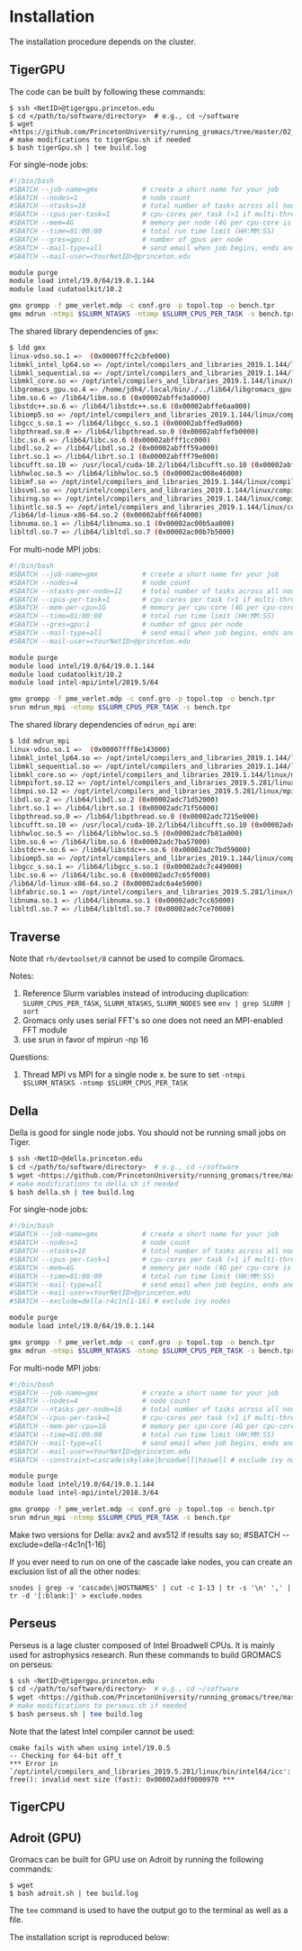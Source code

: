 # Installation

The installation procedure depends on the cluster.

## TigerGPU

The code can be built by following these commands:

```
$ ssh <NetID>@tigergpu.princeton.edu
$ cd </path/to/software/directory>  # e.g., cd ~/software
$ wget <https://github.com/PrincetonUniversity/running_gromacs/tree/master/02_install/tigerGpu.sh>
# make modifications to tigerGpu.sh if needed
$ bash tigerGpu.sh | tee build.log
```

For single-node jobs:

```bash
#!/bin/bash
#SBATCH --job-name=gmx           # create a short name for your job
#SBATCH --nodes=1                # node count
#SBATCH --ntasks=16              # total number of tasks across all nodes
#SBATCH --cpus-per-task=1        # cpu-cores per task (>1 if multi-threaded tasks)
#SBATCH --mem=4G                 # memory per node (4G per cpu-core is default)
#SBATCH --time=01:00:00          # total run time limit (HH:MM:SS)
#SBATCH --gres=gpu:1             # number of gpus per node
#SBATCH --mail-type=all          # send email when job begins, ends and fails
#SBATCH --mail-user=<YourNetID>@princeton.edu

module purge
module load intel/19.0/64/19.0.1.144
module load cudatoolkit/10.2

gmx grompp -f pme_verlet.mdp -c conf.gro -p topol.top -o bench.tpr
gmx mdrun -ntmpi $SLURM_NTASKS -ntomp $SLURM_CPUS_PER_TASK -s bench.tpr
```

The shared library dependencies of `gmx`:

```bash
$ ldd gmx
linux-vdso.so.1 =>  (0x00007ffc2cbfe000)
libmkl_intel_lp64.so => /opt/intel/compilers_and_libraries_2019.1.144/linux/mkl/lib/intel64/libmkl_intel_lp64.so (0x00002abff6918000)
libmkl_sequential.so => /opt/intel/compilers_and_libraries_2019.1.144/linux/mkl/lib/intel64/libmkl_sequential.so (0x00002abff7466000)
libmkl_core.so => /opt/intel/compilers_and_libraries_2019.1.144/linux/mkl/lib/intel64/libmkl_core.so (0x00002abff8a12000)
libgromacs_gpu.so.4 => /home/jdh4/.local/bin/./../lib64/libgromacs_gpu.so.4 (0x00002abffcb9e000)
libm.so.6 => /lib64/libm.so.6 (0x00002abffe3a8000)
libstdc++.so.6 => /lib64/libstdc++.so.6 (0x00002abffe6aa000)
libiomp5.so => /opt/intel/compilers_and_libraries_2019.1.144/linux/compiler/lib/intel64/libiomp5.so (0x00002abffe9b2000)
libgcc_s.so.1 => /lib64/libgcc_s.so.1 (0x00002abffed9a000)
libpthread.so.0 => /lib64/libpthread.so.0 (0x00002abffefb0000)
libc.so.6 => /lib64/libc.so.6 (0x00002abfff1cc000)
libdl.so.2 => /lib64/libdl.so.2 (0x00002abfff59a000)
librt.so.1 => /lib64/librt.so.1 (0x00002abfff79e000)
libcufft.so.10 => /usr/local/cuda-10.2/lib64/libcufft.so.10 (0x00002abfff9a6000)
libhwloc.so.5 => /lib64/libhwloc.so.5 (0x00002ac008e46000)
libimf.so => /opt/intel/compilers_and_libraries_2019.1.144/linux/compiler/lib/intel64/libimf.so (0x00002ac009083000)
libsvml.so => /opt/intel/compilers_and_libraries_2019.1.144/linux/compiler/lib/intel64/libsvml.so (0x00002ac009623000)
libirng.so => /opt/intel/compilers_and_libraries_2019.1.144/linux/compiler/lib/intel64/libirng.so (0x00002ac00afc6000)
libintlc.so.5 => /opt/intel/compilers_and_libraries_2019.1.144/linux/compiler/lib/intel64/libintlc.so.5 (0x00002ac00b338000)
/lib64/ld-linux-x86-64.so.2 (0x00002abff66f4000)
libnuma.so.1 => /lib64/libnuma.so.1 (0x00002ac00b5aa000)
libltdl.so.7 => /lib64/libltdl.so.7 (0x00002ac00b7b5000)
```

For multi-node MPI jobs:

```bash
#!/bin/bash
#SBATCH --job-name=gmx           # create a short name for your job
#SBATCH --nodes=4                # node count
#SBATCH --ntasks-per-node=12     # total number of tasks across all nodes
#SBATCH --cpus-per-task=1        # cpu-cores per task (>1 if multi-threaded tasks)
#SBATCH --mem-per-cpu=1G         # memory per cpu-core (4G per cpu-core is default)
#SBATCH --time=01:00:00          # total run time limit (HH:MM:SS)
#SBATCH --gres=gpu:1             # number of gpus per node
#SBATCH --mail-type=all          # send email when job begins, ends and fails
#SBATCH --mail-user=<YourNetID>@princeton.edu

module purge
module load intel/19.0/64/19.0.1.144
module load cudatoolkit/10.2
module load intel-mpi/intel/2019.5/64

gmx grompp -f pme_verlet.mdp -c conf.gro -p topol.top -o bench.tpr
srun mdrun_mpi -ntomp $SLURM_CPUS_PER_TASK -s bench.tpr
```

The shared library dependencies of `mdrun_mpi` are:

```bash
$ ldd mdrun_mpi
linux-vdso.so.1 =>  (0x00007fff8e143000)
libmkl_intel_lp64.so => /opt/intel/compilers_and_libraries_2019.1.144/linux/mkl/lib/intel64/libmkl_intel_lp64.so (0x00002adc6a709000)
libmkl_sequential.so => /opt/intel/compilers_and_libraries_2019.1.144/linux/mkl/lib/intel64/libmkl_sequential.so (0x00002adc6b257000)
libmkl_core.so => /opt/intel/compilers_and_libraries_2019.1.144/linux/mkl/lib/intel64/libmkl_core.so (0x00002adc6c803000)
libmpifort.so.12 => /opt/intel/compilers_and_libraries_2019.5.281/linux/mpi/intel64/lib/libmpifort.so.12 (0x00002adc7098f000)
libmpi.so.12 => /opt/intel/compilers_and_libraries_2019.5.281/linux/mpi/intel64/lib/release/libmpi.so.12 (0x00002adc70d4d000)
libdl.so.2 => /lib64/libdl.so.2 (0x00002adc71d52000)
librt.so.1 => /lib64/librt.so.1 (0x00002adc71f56000)
libpthread.so.0 => /lib64/libpthread.so.0 (0x00002adc7215e000)
libcufft.so.10 => /usr/local/cuda-10.2/lib64/libcufft.so.10 (0x00002adc7237a000)
libhwloc.so.5 => /lib64/libhwloc.so.5 (0x00002adc7b81a000)
libm.so.6 => /lib64/libm.so.6 (0x00002adc7ba57000)
libstdc++.so.6 => /lib64/libstdc++.so.6 (0x00002adc7bd59000)
libiomp5.so => /opt/intel/compilers_and_libraries_2019.1.144/linux/compiler/lib/intel64/libiomp5.so (0x00002adc7c061000)
libgcc_s.so.1 => /lib64/libgcc_s.so.1 (0x00002adc7c449000)
libc.so.6 => /lib64/libc.so.6 (0x00002adc7c65f000)
/lib64/ld-linux-x86-64.so.2 (0x00002adc6a4e5000)
libfabric.so.1 => /opt/intel/compilers_and_libraries_2019.5.281/linux/mpi/intel64/libfabric/lib/libfabric.so.1 (0x00002adc7ca2d000)
libnuma.so.1 => /lib64/libnuma.so.1 (0x00002adc7cc65000)
libltdl.so.7 => /lib64/libltdl.so.7 (0x00002adc7ce70000)
```


## Traverse

Note that `rh/devtoolset/8` cannot be used to compile Gromacs.



Notes:

1. Reference Slurm variables instead of introducing duplication: `SLURM_CPUS_PER_TASK`, `SLURM_NTASKS`, `SLURM_NODES`
see `env | grep SLURM | sort`
2. Gromacs only uses serial FFT's so one does not need an MPI-enabled FFT module
3. use srun in favor of mpirun -np 16

Questions:

1. Thread MPI vs MPI for a single node
x. be sure to set `-ntmpi $SLURM_NTASKS -ntomp $SLURM_CPUS_PER_TASK`

## Della

Della is good for single node jobs. You should not be running small jobs on Tiger.

```bash
$ ssh <NetID>@della.princeton.edu
$ cd </path/to/software/directory>  # e.g., cd ~/software
$ wget <https://github.com/PrincetonUniversity/running_gromacs/tree/master/02_install/della.sh>
# make modifications to della.sh if needed
$ bash della.sh | tee build.log
```

For single-node jobs:

```bash
#!/bin/bash
#SBATCH --job-name=gmx           # create a short name for your job
#SBATCH --nodes=1                # node count
#SBATCH --ntasks=16              # total number of tasks across all nodes
#SBATCH --cpus-per-task=1        # cpu-cores per task (>1 if multi-threaded tasks)
#SBATCH --mem=4G                 # memory per node (4G per cpu-core is default)
#SBATCH --time=01:00:00          # total run time limit (HH:MM:SS)
#SBATCH --mail-type=all          # send email when job begins, ends and fails
#SBATCH --mail-user=<YourNetID>@princeton.edu
#SBATCH --exclude=della-r4c1n[1-16] # exclude ivy nodes

module purge
module load intel/19.0/64/19.0.1.144

gmx grompp -f pme_verlet.mdp -c conf.gro -p topol.top -o bench.tpr
gmx mdrun -ntmpi $SLURM_NTASKS -ntomp $SLURM_CPUS_PER_TASK -s bench.tpr
```

For multi-node MPI jobs:

```bash
#!/bin/bash
#SBATCH --job-name=gmx           # create a short name for your job
#SBATCH --nodes=4                # node count
#SBATCH --ntasks-per-node=16     # total number of tasks across all nodes
#SBATCH --cpus-per-task=1        # cpu-cores per task (>1 if multi-threaded tasks)
#SBATCH --mem-per-cpu=1G         # memory per cpu-core (4G per cpu-core is default)
#SBATCH --time=01:00:00          # total run time limit (HH:MM:SS)
#SBATCH --mail-type=all          # send email when job begins, ends and fails
#SBATCH --mail-user=<YourNetID>@princeton.edu
#SBATCH --constraint=cascade|skylake|broadwell|haswell # exclude ivy nodes

module purge
module load intel/19.0/64/19.0.1.144
module load intel-mpi/intel/2018.3/64

gmx grompp -f pme_verlet.mdp -c conf.gro -p topol.top -o bench.tpr
srun mdrun_mpi -ntomp $SLURM_CPUS_PER_TASK -s bench.tpr
```

Make two versions for Della: avx2 and avx512 if results say so;
#SBATCH --exclude=della-r4c1n[1-16]

If you ever need to run on one of the cascade lake nodes, you can create an exclusion list of all the other nodes:

```
snodes | grep -v 'cascade\|HOSTNAMES' | cut -c 1-13 | tr -s '\n' ',' | tr -d '[:blank:]' > exclude.nodes
```

## Perseus

Perseus is a lage cluster composed of Intel Broadwell CPUs. It is mainly used for astrophysics research. Run these commands to build GROMACS on perseus:

```bash
$ ssh <NetID>@tigergpu.princeton.edu
$ cd </path/to/software/directory>  # e.g., cd ~/software
$ wget <https://github.com/PrincetonUniversity/running_gromacs/tree/master/02_install/perseus.sh>
# make modifications to perseus.sh if needed
$ bash perseus.sh | tee build.log
```

Note that the latest Intel compiler cannot be used:

```
cmake fails with when using intel/19.0.5
-- Checking for 64-bit off_t
*** Error in `/opt/intel/compilers_and_libraries_2019.5.281/linux/bin/intel64/icc': free(): invalid next size (fast): 0x00002addf0000970 ***
```

## TigerCPU

## Adroit (GPU)

Gromacs can be built for GPU use on Adroit by running the following commands:

```
$ wget
$ bash adroit.sh | tee build.log
```

The `tee` command is used to have the output go to the terminal as well as a file.

The installation script is reproduced below:
